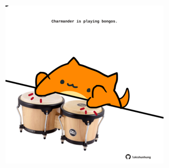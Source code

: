 <!-- built at 13/07/2025, 08:00:37 UTC -->
<p align="center">
  <img width="500" height="500" src="./ReadmeImage.svg">
</p>
